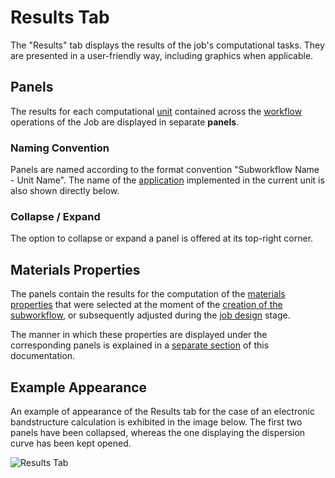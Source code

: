 # Results Tab

The "Results" tab displays the results of the job's computational tasks. They are presented in a user-friendly way, including graphics when applicable.

## Panels

The results for each computational [unit](../../workflow-designer/unit-editor.md) contained across the [workflow](../../workflow-designer/overview.md) operations of the Job are displayed in separate **panels**. 

### Naming Convention

Panels are named according to the format convention "Subworkflow Name - Unit Name". The name of the [application](../../software/overview.md) implemented in the current unit is also shown directly below.
 
### Collapse / Expand
 
The option to collapse or expand a panel is offered at its top-right corner.

## Materials Properties

The panels contain the results for the computation of the [materials properties](../../properties/overview.md) that were selected at the moment of the [creation of the subworkflow](../../workflow-designer/subworkflow-editor/detailed-view.md), or subsequently adjusted during the [job design](../../jobs-designer/overview.md) stage.

The manner in which these properties are displayed under the corresponding panels is explained in a [separate section](../../properties/ui/viewer.md) of this documentation. 

## Example Appearance

An example of appearance of the Results tab for the case of an electronic bandstructure calculation is exhibited in the image below. The first two panels have been collapsed, whereas the one displaying the dispersion curve has been kept opened. 

![Results Tab](../../images/results-tab.png "Results Tab")

